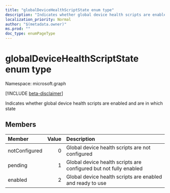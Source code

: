 ```yaml
---
title: "globalDeviceHealthScriptState enum type"
description: "Indicates whether global device health scripts are enabled and are in which state"
localization_priority: Normal
author: "$(metadata.owner)"
ms.prod: ""
doc_type: enumPageType
---
```


# globalDeviceHealthScriptState enum type

Namespace: microsoft.graph

[!INCLUDE [beta-disclaimer](../../includes/beta-disclaimer.md)]

Indicates whether global device health scripts are enabled and are in which state

## Members

| Member        | Value | Description                                                       |
| :------------ | ----: | :---------------------------------------------------------------- |
| notConfigured | 0     | Global device health scripts are not configured                   |
| pending       | 1     | Global device health scripts are configured but not fully enabled |
| enabled       | 2     | Global device health scripts are enabled and ready to use         |
